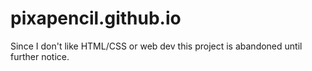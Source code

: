 # pixapencil.github.io
Since I don't like HTML/CSS or web dev this project is abandoned until further notice.
